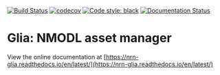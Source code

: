[![Build Status](https://github.com/dbbs-lab/glia/actions/workflows/main.yml/badge.svg)](https://github.com/dbbs-lab/glia)
[![codecov](https://codecov.io/gh/dbbs-lab/glia/branch/main/graph/badge.svg)](https://codecov.io/gh/dbbs-lab/glia)
[![Code style: black](https://img.shields.io/badge/code%20style-black-000000.svg)](https://github.com/psf/black)
[![Documentation Status](https://readthedocs.org/projects/nrn-glia/badge/?version=latest)](https://nrn-glia.readthedocs.io/en/latest/)

# Glia: NMODL asset manager

View the online documentation at [https://nrn-glia.readthedocs.io/en/latest/](https://nrn-glia.readthedocs.io/en/latest/)